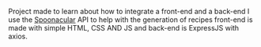 Project made to learn about how to integrate a front-end and a back-end
I use the [Spoonacular](https://spoonacular.com/food-api) API to help with the generation of recipes
front-end is made with simple HTML, CSS AND JS and back-end is ExpressJS with axios.

